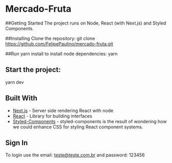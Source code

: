 # Mercado-Fruta

##Getting Started
The project runs on Node, React (with Next.js) and Styled Components.

##Installing
Clone the repository:
git clone https://github.com/FelipePaulino/mercado-fruta.git

##Run yarn install to install node dependencies:
yarn

## Start the project:
yarn dev

## Built With

* [Next.js](https://nextjs.org/) - Server side rendering React with node
* [React](https://reactjs.org/) - Library for building interfaces
* [Styled-Components](https://styled-components.com/) - styled-components is the result of wondering how we could enhance CSS for styling React component systems.

 ## Sign In
 To login use the email: teste@teste.com.br and password: 123456
